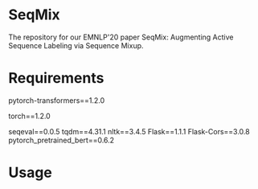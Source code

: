 # SeqMix
The repository for our EMNLP'20 paper SeqMix: Augmenting Active Sequence Labeling via Sequence Mixup.

# Requirements
pytorch-transformers==1.2.0

torch==1.2.0

seqeval==0.0.5
tqdm==4.31.1
nltk==3.4.5
Flask==1.1.1
Flask-Cors==3.0.8
pytorch_pretrained_bert==0.6.2

# Usage
